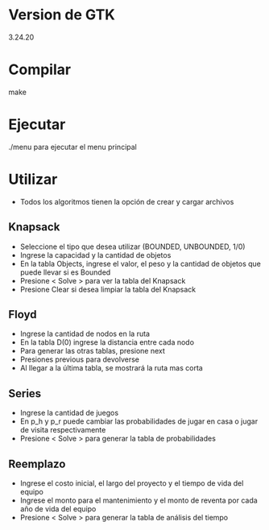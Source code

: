 # Version de GTK

3.24.20

# Compilar

make 

# Ejecutar
./menu para ejecutar el menu principal   

# Utilizar
- Todos los algoritmos tienen la opción de crear y cargar archivos
## Knapsack
- Seleccione el tipo que desea utilizar (BOUNDED, UNBOUNDED, 1/0)  
- Ingrese la capacidad y la cantidad de objetos  
- En la tabla Objects, ingrese el valor, el peso y la cantidad de objetos que puede llevar si es Bounded  
- Presione < Solve > para ver la tabla del Knapsack  
- Presione Clear si desea limpiar la tabla del Knapsack  

## Floyd
- Ingrese la cantidad de nodos en la ruta  
- En la tabla D(0) ingrese la distancia entre cada nodo  
- Para generar las otras tablas, presione next  
- Presiones previous para devolverse  
- Al llegar a la última tabla, se mostrará la ruta mas corta   

## Series

- Ingrese la cantidad de juegos
- En p_h y p_r puede cambiar las probabilidades de jugar en casa o jugar de visita respectivamente
- Presione < Solve > para generar la tabla de probabilidades

## Reemplazo

- Ingrese el costo inicial, el largo del proyecto y el tiempo de vida del equipo
- Ingrese el monto para el mantenimiento y el monto de reventa por cada año de vida del equipo
- Presione < Solve > para generar la tabla de análisis del tiempo
